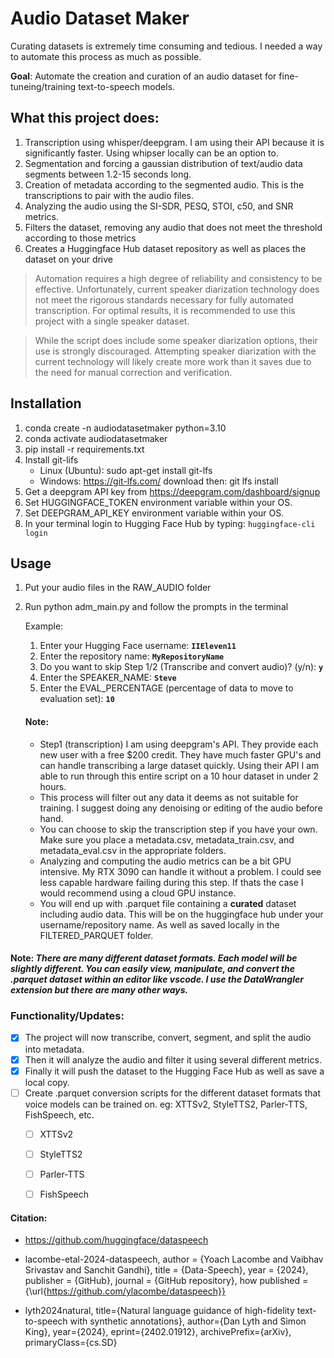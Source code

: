 # Audio Dataset Maker

Curating datasets is extremely time consuming and tedious. I needed a way to automate this process as much as possible. 

**__Goal__**: Automate the creation and curation of an audio dataset for fine-tuneing/training text-to-speech models.

## What this project does: ##
   1. Transcription using whisper/deepgram. I am using their API because it is significantly faster. Using whipser locally can be an option to.
   2. Segmentation and forcing a gaussian distribution of text/audio data segments between 1.2-15 seconds long.
   3. Creation of metadata according to the segmented audio. This is the transcriptions to pair with the audio files.
   4. Analyzing the audio using the SI-SDR, PESQ, STOI, c50, and SNR metrics.
   5. Filters the dataset, removing any audio that does not meet the threshold according to those metrics
   6. Creates a Huggingface Hub dataset repository as well as places the dataset on your drive

> Automation requires a high degree of reliability and consistency to be effective. Unfortunately, current speaker diarization technology does not meet the rigorous standards necessary for fully automated transcription. For optimal results, it is recommended to use this project with a single speaker dataset.

> While the script does include some speaker diarization options, their use is strongly discouraged. Attempting speaker diarization with the current technology will likely create more work than it saves due to the need for manual correction and verification.

## Installation

1. conda create -n audiodatasetmaker python=3.10
2. conda activate audiodatasetmaker
3. pip install -r requirements.txt
4. Install git-lifs
   - Linux (Ubuntu): sudo apt-get install git-lfs 
   - Windows: https://git-lfs.com/ download then:  git lfs install 
5. Get a deepgram API key from https://deepgram.com/dashboard/signup
6. Set HUGGINGFACE_TOKEN environment variable within your OS.
7. Set DEEPGRAM_API_KEY environment variable within your OS.
8. In your terminal login to Hugging Face Hub by typing: ```huggingface-cli login```

## Usage
1. Put your audio files in the RAW_AUDIO folder
2. Run python adm_main.py and follow the prompts in the terminal
   
   Example:
   1. Enter your Hugging Face username: __```IIEleven11```__
   2. Enter the repository name: __```MyRepositoryName```__
   3. Do you want to skip Step 1/2 (Transcribe and convert audio)? (y/n): __```y```__
   4. Enter the SPEAKER_NAME: __```Steve```__
   5. Enter the EVAL_PERCENTAGE (percentage of data to move to evaluation set): __```10```__

   #### Note: 
      - Step1 (transcription) I am using deepgram's API. They provide each new user with a free $200 credit. They have much faster GPU's and can handle transcribing a large dataset quickly. Using their API I am able to run through this entire script on a 10 hour dataset in under 2 hours. 
      - This process will filter out any data it deems as not suitable for training. I suggest doing any denoising or editing of the audio before hand.
      - You can choose to skip the transcription step if you have your own. Make sure you place a metadata.csv, metadata_train.csv, and metadata_eval.csv in the appropriate folders.
      - Analyzing and computing the audio metrics can be a bit GPU intensive. My RTX 3090 can handle it without a problem. I could see less capable hardware failing during this step. If thats the case I would recommend using a cloud GPU instance.
      -  You will end up with .parquet file containing a **curated** dataset including audio data. This will be on the huggingface hub under your username/repository name. As well as saved locally in the FILTERED_PARQUET folder.

#### Note: *There are many different dataset formats. Each model will be slightly different. You can easily view, manipulate, and convert the .parquet dataset within an editor like vscode. I use the DataWrangler extension but there are many other ways.*

### Functionality/Updates:
- [x] The project will now transcribe, convert, segment, and split the audio into metadata.
- [x] Then it will analyze the audio and filter it using several different metrics.
- [x] Finally it will push the dataset to the Hugging Face Hub as well as save a local copy.
- [ ] Create .parquet conversion scripts for the different dataset formats that voice models can be trained on. eg: XTTSv2, StyleTTS2, Parler-TTS, FishSpeech, etc.
   - [ ] XTTSv2
   - [ ] StyleTTS2
   - [ ] Parler-TTS
   - [ ] FishSpeech







#### Citation:
- https://github.com/huggingface/dataspeech

- lacombe-etal-2024-dataspeech,
  author = {Yoach Lacombe and Vaibhav Srivastav and Sanchit Gandhi},
  title = {Data-Speech},
  year = {2024},
  publisher = {GitHub},
  journal = {GitHub repository},
  how published = {\url{https://github.com/ylacombe/dataspeech}}

- lyth2024natural,
      title={Natural language guidance of high-fidelity text-to-speech with synthetic annotations},
      author={Dan Lyth and Simon King},
      year={2024},
      eprint={2402.01912},
      archivePrefix={arXiv},
      primaryClass={cs.SD}

